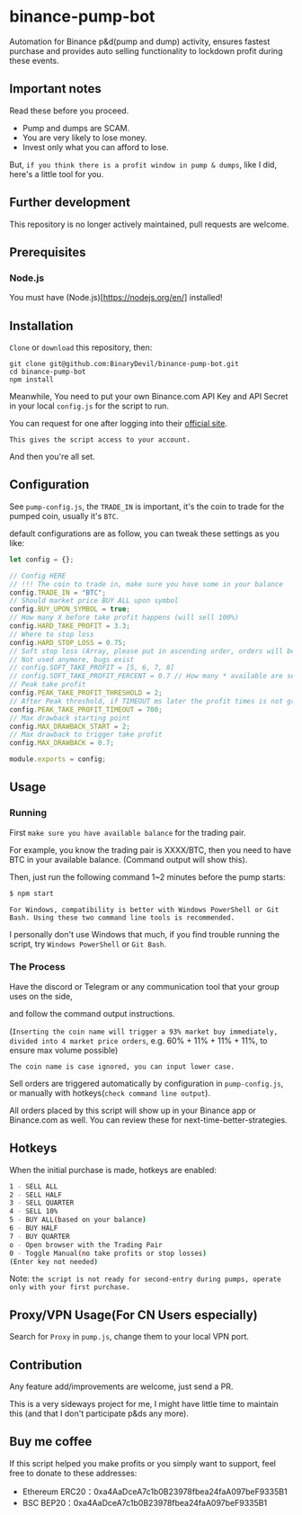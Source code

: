 # binance-pump-bot

Automation for Binance p&d(pump and dump) activity, ensures fastest purchase and provides auto selling functionality to lockdown profit during these events.

## Important notes

Read these before you proceed.

- Pump and dumps are SCAM.
- You are very likely to lose money.
- Invest only what you can afford to lose.

But, `if you think there is a profit window in pump & dumps`, like I did, here's a little tool for you.

## Further development

This repository is no longer actively maintained, pull requests are welcome.

## Prerequisites

### Node.js

You must have (Node.js)[https://nodejs.org/en/] installed!

## Installation

`Clone` or `download` this repository, then:

```shell
git clone git@github.com:BinaryDevil/binance-pump-bot.git
cd binance-pump-bot
npm install
```

Meanwhile, You need to put your own Binance.com API Key and API Secret in your local `config.js` for the script to run.

You can request for one after logging into their [official site](binance.com).

`This gives the script access to your account.`

And then you're all set.

## Configuration

See `pump-config.js`, the `TRADE_IN` is important, it's the coin to trade for the pumped coin, usually it's `BTC`.

default configurations are as follow, you can tweak these settings as you like:

```js
let config = {};

// Config HERE
// !!! The coin to trade in, make sure you have some in your balance
config.TRADE_IN = "BTC";
// Should market price BUY ALL upon symbol
config.BUY_UPON_SYMBOL = true;
// How many X before take profit happens (will sell 100%)
config.HARD_TAKE_PROFIT = 3.3;
// Where to stop loss
config.HARD_STOP_LOSS = 0.75;
// Soft stop loss (Array, please put in ascending order, orders will be put in quantity of divide of the array length, e.g length = 3 then sell 1/3 every time)
// Not used anymore, bugs exist
// config.SOFT_TAKE_PROFIT = [5, 6, 7, 8]
// config.SOFT_TAKE_PROFIT_PERCENT = 0.7 // How many * available are selling
// Peak take profit
config.PEAK_TAKE_PROFIT_THRESHOLD = 2;
// After Peak threshold, if TIMEOUT ms later the profit times is not greater than right now, SELL ALL
config.PEAK_TAKE_PROFIT_TIMEOUT = 700;
// Max drawback starting point
config.MAX_DRAWBACK_START = 2;
// Max drawback to trigger take profit
config.MAX_DRAWBACK = 0.7;

module.exports = config;
```

## Usage

### Running

First `make sure you have available balance` for the trading pair.

For example, you know the trading pair is XXXX/BTC, then you need to have BTC in your available balance. (Command output will show this).

Then, just run the following command 1~2 minutes before the pump starts:

```bash
$ npm start
```

`For Windows, compatibility is better with Windows PowerShell or Git Bash. Using these two command line tools is recommended.`

I personally don't use Windows that much, if you find trouble running the script, try `Windows PowerShell` or `Git Bash`.

### The Process

Have the discord or Telegram or any communication tool that your group uses on the side,

and follow the command output instructions.

(`Inserting the coin name will trigger a 93% market buy immediately, divided into 4 market price orders`, e.g. 60% + 11% + 11% + 11%, to ensure max volume possible)

`The coin name is case ignored, you can input lower case.`

Sell orders are triggered automatically by configuration in `pump-config.js`, or manually with hotkeys(`check command line output`).

All orders placed by this script will show up in your Binance app or Binance.com as well. You can review these for next-time-better-strategies.

## Hotkeys

When the initial purchase is made, hotkeys are enabled:

```bash
1 - SELL ALL
2 - SELL HALF
3 - SELL QUARTER
4 - SELL 10%
5 - BUY ALL(based on your balance)
6 - BUY HALF
7 - BUY QUARTER
o - Open browser with the Trading Pair
0 - Toggle Manual(no take profits or stop losses)
(Enter key not needed)
```

Note: `the script is not ready for second-entry during pumps, operate only with your first purchase.`

## Proxy/VPN Usage(For CN Users especially)

Search for `Proxy` in `pump.js`, change them to your local VPN port.

## Contribution

Any feature add/improvements are welcome, just send a PR.

This is a very sideways project for me, I might have little time to maintain this (and that I don't participate p&ds any more).

## Buy me coffee

If this script helped you make profits or you simply want to support, feel free to donate to these addresses:

- Ethereum ERC20：0xa4AaDceA7c1b0B23978fbea24faA097beF9335B1
- BSC BEP20：0xa4AaDceA7c1b0B23978fbea24faA097beF9335B1
